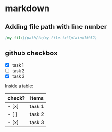 # markdown

## Adding file path with line nunber

```md
[my-file](path/to/my-file.txt?plain=1#L52)
```

## github checkbox

- [x] task 1
- [ ] task 2
- [x] task 3

Inside a table:

| check? | items  |
| ------ | -----  |
| - [x]  | task 1 |
| - [ ]  | task 2 |
| - [x]  | task 3 |
